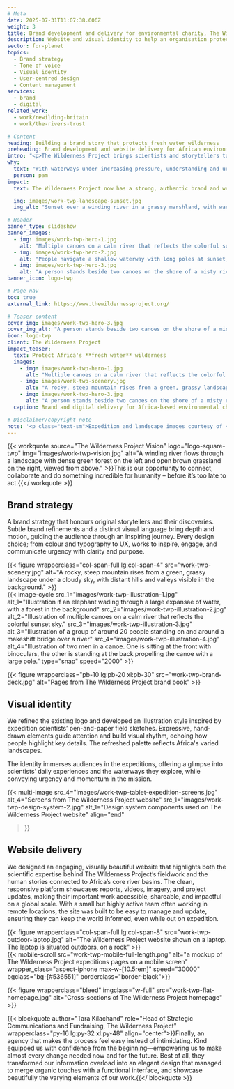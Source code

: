 ```yaml
---
# Meta
date: 2025-07-31T11:07:38.606Z
weight: 3
title: Brand development and delivery for environmental charity, The Wilderness Project
description: Website and visual identity to help an organisation protecting Africa's fresh waters
sector: for-planet
topics:
  - Brand strategy
  - Tone of voice
  - Visual identity
  - User-centred design
  - Content management
services:
  - brand
  - digital
related_work:
  - work/rewilding-britain
  - work/the-rivers-trust

# Content
heading: Building a brand story that protects fresh water wilderness
preheading: Brand development and website delivery for African environmental charity.
intro: "<p>The Wilderness Project brings scientists and storytellers together to protect Africa’s vital rivers, which support half a billion people and critical ecosystems. By combining ground-level research with powerful storytelling and by working with local communities, they aim to inspire action and safeguard these freshwater wilderness areas for the future.</p>"
why:
  text: "With waterways under increasing pressure, understanding and urgency around these fragile systems is essential."
  person: pam
impact:
  text: The Wilderness Project now has a strong, authentic brand and website that reflects the depth and impact of their work. Bringing clarity, professionalism, and credibility to their mission, positioning them as experts grounded in the communities who protect Africa’s precious ecosystems. They can now share their knowledge and stories with a global audience, grow their support, and continue driving meaningful environmental change. 

  img: images/work-twp-landscape-sunset.jpg
  img_alt: "Sunset over a winding river in a grassy marshland, with warm golden light reflecting on the water"

# Header
banner_type: slideshow
banner_images:
  - img: images/work-twp-hero-1.jpg
    alt: "Multiple canoes on a calm river that reflects the colorful sunset sky."
  - img: images/work-twp-hero-2.jpg
    alt: "People navigate a shallow waterway with long poles at sunset, surrounded by tall grasses under a clear sky."
  - img: images/work-twp-hero-3.jpg
    alt: "A person stands beside two canoes on the shore of a misty river at sunrise, surrounded by reeds and trees."
banner_icon: logo-twp

# Page nav
toc: true
external_link: https://www.thewildernessproject.org/

# Teaser content
cover_img: images/work-twp-hero-3.jpg
cover_img_alt: "A person stands beside two canoes on the shore of a misty river at sunrise, surrounded by reeds and trees."
icon: logo-twp
client: The Wilderness Project
impact_teaser:
  text: Protect Africa's **fresh water** wilderness
  images:
    - img: images/work-twp-hero-1.jpg
      alt: "Multiple canoes on a calm river that reflects the colorful sunset sky."
    - img: images/work-twp-scenery.jpg
      alt: "A rocky, steep mountain rises from a green, grassy landscape under a cloudy sky, with distant hills and valleys visible in the background."
    - img: images/work-twp-hero-3.jpg
      alt: "A person stands beside two canoes on the shore of a misty river at sunrise, surrounded by reeds and trees."
  caption: Brand and digital delivery for Africa-based environmental charity

# Disclaimer/copyright note
note: '<p class="text-sm">Expedition and landscape images courtesy of <a href="https://www.thewildernessproject.org/" target="_blank">The Wilderness Project</a>.</p>'
---
```


{{< workquote source="The Wilderness Project Vision" logo="logo-square-twp" img="images/work-twp-vision.jpg" alt="A winding river flows through a landscape with dense green forest on the left and open brown grassland on the right, viewed from above." >}}This is our opportunity to connect, collaborate and do something incredible for humanity – before it’s too late to act.{{</ workquote >}}

<!-- Text left -->
<div class="w-full grid grid-cols-12 gap-x-2.5 gap-y-6 lg:gap-6 xl:gap-8">
  <div class="prose col-span-full lg:col-span-8">

  ## Brand strategy

  A brand strategy that honours original storytellers and their discoveries. Subtle brand refinements and a distinct visual language bring depth and motion, guiding the audience through an inspiring journey. Every design choice; from colour and typography to UX, works to inspire, engage, and communicate urgency with clarity and purpose.
  </div>
</div>

<div class="w-full grid grid-cols-12 gap-x-2.5 gap-y-6 lg:gap-6 xl:gap-8 section">
  {{< figure wrapperclass="col-span-full lg:col-span-4" src="work-twp-scenery.jpg" alt="A rocky, steep mountain rises from a green, grassy landscape under a cloudy sky, with distant hills and valleys visible in the background." >}}
  <div class="col-span-full lg:col-span-4">
  {{< image-cycle
  src_1="images/work-twp-illustration-1.jpg"
  alt_1="Illustration if an elephant wading through a large expansae of water, with a forest in the background"
  src_2="images/work-twp-illustration-2.jpg"
  alt_2="Illustration of multiple canoes on a calm river that reflects the colorful sunset sky."
  src_3="images/work-twp-illustration-3.jpg"
  alt_3="Illustration of a group of around 20 people standing on and around a makeshift bridge over a river"
  src_4="images/work-twp-illustration-4.jpg"
  alt_4="Illustration of two men in a canoe. One is sitting at the front with binoculars, the other is standing at the back propelling the canoe with a large pole."
  type="snap"
  speed="2000" >}}
  </div>
</div>

{{< figure wrapperclass="pb-10 lg:pb-20 xl:pb-30" src="work-twp-brand-deck.jpg" alt="Pages from The Wilderness Project brand book" >}}


<!-- Text right -->
<div class="w-full grid grid-cols-12 gap-x-2.5 gap-y-6 lg:gap-6 xl:gap-8 section">
  <div class="prose col-span-full lg:col-span-8 lg:col-start-5">

  ## Visual identity

  We refined the existing logo and developed an illustration style inspired by expedition scientists’ pen-and-paper field sketches. Expressive, hand-drawn elements guide attention and build visual rhythm, echoing how people highlight key details. The refreshed palette reflects Africa's varied landscapes.

  The identity immerses audiences in the expeditions, offering a glimpse into scientists’ daily experiences and the waterways they explore, while conveying urgency and momentum in the mission.
   
  </div>
</div>

{{< multi-image
  src_4="images/work-twp-tablet-expedition-screens.jpg" alt_4="Screens from The Wilderness Project website"
  src_1="images/work-twp-design-system-2.jpg" alt_1="Design system components used on The Wilderness Project website"
  align="end"
  >}}




<!-- Text left -->
<div class="w-full grid grid-cols-12 gap-x-2.5 gap-y-6 lg:gap-6 xl:gap-8 section">
  <div class="prose col-span-full lg:col-span-8">

  ## Website delivery

  We designed an engaging, visually beautiful website that highlights both the scientific expertise behind The Wilderness Project’s fieldwork and the human stories connected to Africa’s core river basins. The clean, responsive platform showcases reports, videos, imagery, and project updates, making their important work accessible, shareable, and impactful on a global scale. With a small but highly active team often working in remote locations, the site was built to be easy to manage and update, ensuring they can keep the world informed, even while out on expedition.
   
  </div>
</div>

<div class="w-full grid grid-cols-12 gap-x-2.5 gap-y-6 lg:gap-6 xl:gap-8">
  {{< figure wrapperclass="col-span-full lg:col-span-8" src="work-twp-outdoor-laptop.jpg" alt="The Wilderness Project website shown on a laptop. The laptop is situated outdoors, on a rock" >}}
  <div class="col-span-full lg:col-span-4">
  {{< mobile-scroll src="work-twp-mobile-full-length.png" alt="a mockup of The Wilderness Project expeditions pages on a mobile screen" wrapper_class="aspect-iphone max-w-[10.5rem]" speed="30000" bgclass="bg-[#536551]" borderclass="border-black">}}
  </div>
</div>

{{< figure wrapperclass="bleed" imgclass="w-full" src="work-twp-flat-homepage.jpg" alt="Cross-sections of The Wilderness Project homepage" >}}

{{< blockquote author="Tara Kilachand" role="Head of Strategic Communications and Fundraising, The Wilderness Project" wrapperclass="py-16 lg:py-32 xl:py-48" align="center">}}Finally, an agency that makes the process feel easy instead of intimidating. Kind equipped us with confidence from the beginning—empowering us to make almost every change needed now and for the future. Best of all, they transformed our information overload into an elegant design that managed to merge organic touches with a functional interface, and showcase beautifully the varying elements of our work.{{</ blockquote >}}

